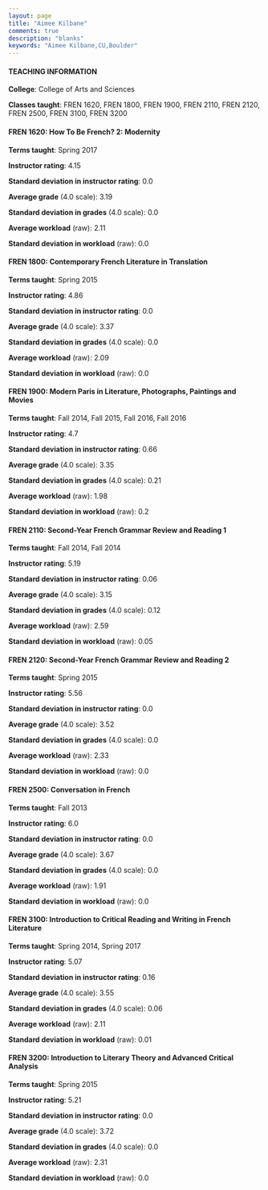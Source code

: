 ```yaml
---
layout: page
title: "Aimee Kilbane" 
comments: true
description: "blanks"
keywords: "Aimee Kilbane,CU,Boulder"
---
```

<head>
<script src="https://ajax.googleapis.com/ajax/libs/jquery/2.1.3/jquery.min.js"></script>
<script src="https://dl.dropboxusercontent.com/s/pc42nxpaw1ea4o9/highcharts.js?dl=0"></script>
<!-- <script src="../assets/js/highcharts.js"></script> -->
<style type="text/css">@font-face {
	font-family: "Bebas Neue";
	src: url(https://www.filehosting.org/file/details/544349/BebasNeue Regular.otf) format("opentype");
	}
	h1.Bebas { 
		font-family: "Bebas Neue", Verdana, Tahoma;
	}
</style>
</head>
	   
#### TEACHING INFORMATION

**College**: College of Arts and Sciences

**Classes taught**: FREN 1620, FREN 1800, FREN 1900, FREN 2110, FREN 2120, FREN 2500, FREN 3100, FREN 3200

#### FREN 1620: How To Be French? 2: Modernity

**Terms taught**: Spring 2017

**Instructor rating**: 4.15

**Standard deviation in instructor rating**: 0.0

**Average grade** (4.0 scale): 3.19

**Standard deviation in grades** (4.0 scale): 0.0

**Average workload** (raw): 2.11

**Standard deviation in workload** (raw): 0.0

#### FREN 1800: Contemporary French Literature in Translation

**Terms taught**: Spring 2015

**Instructor rating**: 4.86

**Standard deviation in instructor rating**: 0.0

**Average grade** (4.0 scale): 3.37

**Standard deviation in grades** (4.0 scale): 0.0

**Average workload** (raw): 2.09

**Standard deviation in workload** (raw): 0.0

#### FREN 1900: Modern Paris in Literature, Photographs, Paintings and Movies

**Terms taught**: Fall 2014, Fall 2015, Fall 2016, Fall 2016

**Instructor rating**: 4.7

**Standard deviation in instructor rating**: 0.66

**Average grade** (4.0 scale): 3.35

**Standard deviation in grades** (4.0 scale): 0.21

**Average workload** (raw): 1.98

**Standard deviation in workload** (raw): 0.2

#### FREN 2110: Second-Year French Grammar Review and Reading 1

**Terms taught**: Fall 2014, Fall 2014

**Instructor rating**: 5.19

**Standard deviation in instructor rating**: 0.06

**Average grade** (4.0 scale): 3.15

**Standard deviation in grades** (4.0 scale): 0.12

**Average workload** (raw): 2.59

**Standard deviation in workload** (raw): 0.05

#### FREN 2120: Second-Year French Grammar Review and Reading 2

**Terms taught**: Spring 2015

**Instructor rating**: 5.56

**Standard deviation in instructor rating**: 0.0

**Average grade** (4.0 scale): 3.52

**Standard deviation in grades** (4.0 scale): 0.0

**Average workload** (raw): 2.33

**Standard deviation in workload** (raw): 0.0

#### FREN 2500: Conversation in French

**Terms taught**: Fall 2013

**Instructor rating**: 6.0

**Standard deviation in instructor rating**: 0.0

**Average grade** (4.0 scale): 3.67

**Standard deviation in grades** (4.0 scale): 0.0

**Average workload** (raw): 1.91

**Standard deviation in workload** (raw): 0.0

#### FREN 3100: Introduction to Critical Reading and Writing in French Literature

**Terms taught**: Spring 2014, Spring 2017

**Instructor rating**: 5.07

**Standard deviation in instructor rating**: 0.16

**Average grade** (4.0 scale): 3.55

**Standard deviation in grades** (4.0 scale): 0.06

**Average workload** (raw): 2.11

**Standard deviation in workload** (raw): 0.01

#### FREN 3200: Introduction to Literary Theory and Advanced Critical Analysis

**Terms taught**: Spring 2015

**Instructor rating**: 5.21

**Standard deviation in instructor rating**: 0.0

**Average grade** (4.0 scale): 3.72

**Standard deviation in grades** (4.0 scale): 0.0

**Average workload** (raw): 2.31

**Standard deviation in workload** (raw): 0.0


